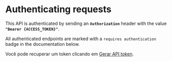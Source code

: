 # Authenticating requests

This API is authenticated by sending an **`Authorization`** header with the value **`"Bearer {ACCESS_TOKEN}"`**.

All authenticated endpoints are marked with a `requires authentication` badge in the documentation below.

Você pode recuperar um token clicando em <a href="#cadastrar-um-novo-usurio">Gerar API token</a>.

